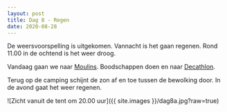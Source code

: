 ```yaml
---
layout: post
title: Dag 8 - Regen
date: 2020-08-28
---
```

De weersvoorspelling is uitgekomen. Vannacht is het gaan regenen. Rond 11.00 in de ochtend is het weer droog.

Vandaag gaan we naar [Moulins](https://nl.wikipedia.org/wiki/Moulins_(Allier)). Boodschappen doen en naar [Decathlon](https://www.google.com/maps/uv?pb=!1s0x47f11cfc359044f1%3A0x6a673278a8db00fb!3m1!7e115!4shttps%3A%2F%2Flh5.googleusercontent.com%2Fp%2FAF1QipO9l7n1I3d2PQ728kDx-zBg9pLmqkhOz5JP5YOa%3Dw213-h160-k-no!5sdecathlon%20moulins%20-%20Google%20zoeken!15sCgIgAQ&imagekey=!1e10!2sAF1QipO9l7n1I3d2PQ728kDx-zBg9pLmqkhOz5JP5YOa&hl=nl&sa=X&ved=2ahUKEwiHzJCwp8rtAhWBLewKHZQ-BAoQoiowJ3oECDIQAw).

Terug op de camping schijnt de zon af en toe tussen de bewolking door. In de avond gaat het weer regenen.

![Zicht vanuit de tent om 20.00 uur]({{ site.images }}/dag8a.jpg?raw=true)
